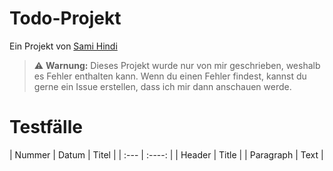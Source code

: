 # Todo-Projekt

Ein Projekt von <a href="https://github.com/FujiwaraChoki">Sami Hindi</a>

> :warning: **Warnung:** Dieses Projekt wurde nur von mir geschrieben, weshalb es Fehler enthalten kann. Wenn du einen Fehler findest, kannst du gerne ein Issue erstellen, dass ich mir dann anschauen werde.

# Testfälle

| Nummer      | Datum		| Titel		|
| :---        |    :----:   |
| Header      | Title       |
| Paragraph   | Text        |